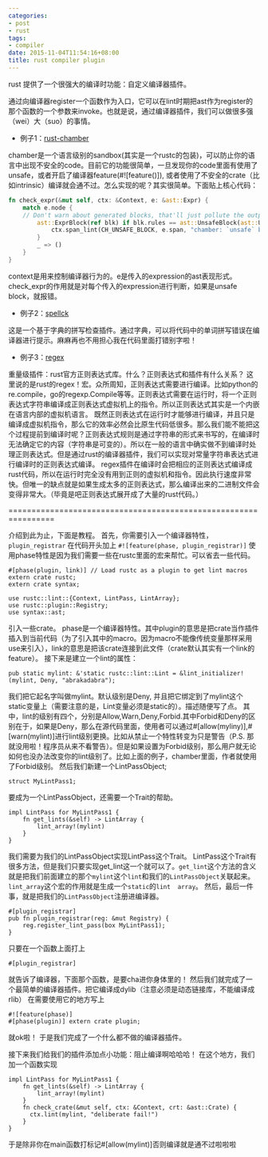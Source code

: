 ```yaml
---
categories:
- post
- rust
tags:
- compiler
date: 2015-11-04T11:54:16+08:00
title: rust compiler plugin
---
```


rust 提供了一个很强大的编译时功能：自定义编译器插件。

通过向编译器register一个函数作为入口，它可以在lint时期把ast作为register的那个函数的一个参数来invoke。也就是说，通过编译器插件，我们可以做很多强（wei）大（suo）的事情。

<!--more-->

* 例子1：[rust-chamber](https://github.com/brson/rust-chamber)

chamber是一个语言级别的sandbox(其实是一个rustc的包装)，可以防止你的语言中出现不安全的code。目前它的功能很简单，一旦发现你的code里面有使用了unsafe，或者开启了编译器feature(#![feature()]), 
或者使用了不安全的crate（比如intrinsic）编译就会通不过。怎么实现的呢？其实很简单。下面贴上核心代码：
<!--more-->
```rust
fn check_expr(&mut self, ctx: &Context, e: &ast::Expr) {
	match e.node {
    // Don't warn about generated blocks, that'll just pollute the output.
        ast::ExprBlock(ref blk) if blk.rules == ast::UnsafeBlock(ast::UserProvided) => {
	        ctx.span_lint(CH_UNSAFE_BLOCK, e.span, "chamber: `unsafe` block");
        }
        _ => ()
    }
}
```
context是用来控制编译器行为的。e是传入的expression的ast表现形式。check_expr的作用就是对每个传入的expression进行判断，如果是unsafe 
block，就报错。

* 例子2：[spellck](https://github.com/huonw/spellck)

这是一个基于字典的拼写检查插件。通过字典，可以将代码中的单词拼写错误在编译器进行提示。麻麻再也不用担心我在代码里面打错别字啦！

* 例子3：[regex](http://static.rust-lang.org/doc/master/regex/index.html)

重量级插件：rust官方正则表达式库。什么？正则表达式和插件有什么关系？
这里说的是rust的regex！宏。众所周知，正则表达式需要进行编译。比如python的re.compile，go的regexp.Compile等等。正则表达式需要在运行时，将一个正则表达式字符串编译成正则表达式虚拟机上的指令。所以正则表达式其实是一个内嵌在语言内部的虚拟机语言。
既然正则表达式在运行时才能够进行编译，并且只是编译成虚拟机指令，那么它的效率必然会比原生代码低很多。那么我们能不能把这个过程提前到编译时呢？正则表达式规则是通过字符串的形式来书写的，在编译时无法确定它的内容（字符串是可变的）。所以在一般的语言中确实做不到编译时处理正则表达式。但是通过rust的编译器插件，我们可以实现对常量字符串表达式进行编译时的正则表达式编译。
regex插件在编译时会把相应的正则表达式编译成rust代码，所以在运行时完全没有用到正则的虚拟机和指令。因此执行速度非常快。但唯一的缺点就是如果生成太多的正则表达式，那么编译出来的二进制文件会变得非常大。（毕竟是吧正则表达式展开成了大量的rust代码。）


================================================================

介绍到此为止，下面是教程。
首先，你需要引入一个编译器特性， `plugin_registrar`
在代码开头加上
`#![feature(phase, plugin_registrar)]`
使用phase特性是因为我们需要一些在rustc里面的宏来帮忙。可以省去一些代码。

	#[phase(plugin, link)] // Load rustc as a plugin to get lint macros
	extern crate rustc;
	extern crate syntax;
	
	use rustc::lint::{Context, LintPass, LintArray};
	use rustc::plugin::Registry;
	use syntax::ast;

引入一些crate。
phase是一个编译器特性。其中plugin的意思是把crate当作插件插入到当前代码（为了引入其中的macro。因为macro不能像传统变量那样采用use来引入），link的意思是把该crate连接到此文件（crate默认其实有一个link的feature）。
接下来是建立一个lint的属性：

	pub static mylint: &'static rustc::lint::Lint = &lint_initializer!(mylint, Deny, "abrakadabra");

我们把它起名字叫做mylint。默认级别是Deny, 
并且把它绑定到了mylint这个static变量上（需要注意的是，Lint变量必须是static的）。描述随便写了点。
其中，lint的级别有四个，分别是Allow,Warn,Deny,Forbid.其中Forbid和Deny的区别在于，如果是Deny，那么在源代码里面，使用者可以通过#[allow(myliny)],#[warn(mylint)]进行lint级别更换。比如从禁止一个特性转变为只是警告（P.S. 
那就没用啦！程序员从来不看警告）。但是如果设置为Forbid级别，那么用户就无论如何也没办法改变你的lint级别了。比如上面的例子，chamber里面，作者就使用了Forbid级别。
然后我们新建一个LintPassObject;

	struct MyLintPass1;

要成为一个LintPassObject，还需要一个Trait的帮助。

	impl LintPass for MyLintPass1 {
	    fn get_lints(&self) -> LintArray {
	        lint_array!(mylint)
	    }
	}

我们需要为我们的LintPassObject实现LintPass这个Trait。
LintPass这个Trait有很多方法，但是我们只要实现get_lint这一个就可以了。`get_lint`这个方法的含义就是把我们前面建立的那个`mylint`这个`lint`和我们的`LintPassObject`关联起来。`lint_array`这个宏的作用就是生成一个`static`的`lint 
array`。
然后，最后一件事，就是把我们的`LintPassObject`注册进编译器。

	#[plugin_registrar]
	pub fn plugin_registrar(reg: &mut Registry) {
	    reg.register_lint_pass(box MyLintPass1);
	}

只要在一个函数上面打上	

	#[plugin_registrar]

就告诉了编译器，下面那个函数，是要cha进你身体里的！
然后我们就完成了一个最简单的编译器插件。把它编译成dylib（注意必须是动态链接库，不能编译成rlib）
在需要使用它的地方写上

	#![feature(phase)]
	#[phase(plugin)] extern crate plugin;

就ok啦！
于是我们完成了一个什么都不做的编译器插件。

接下来我们给我们的插件添加点小功能：阻止编译啊哈哈哈！
在这个地方，我们加一个函数实现

	impl LintPass for MyLintPass1 {
	    fn get_lints(&self) -> LintArray {
	        lint_array!(mylint)
	    }
	    fn check_crate(&mut self, ctx: &Context, crt: &ast::Crate) {
	      ctx.lint(mylint, "deliberate fail!")
	    }
	}

于是除非你在main函数打标记#[allow(mylint)]否则编译就是通不过啦啦啦

